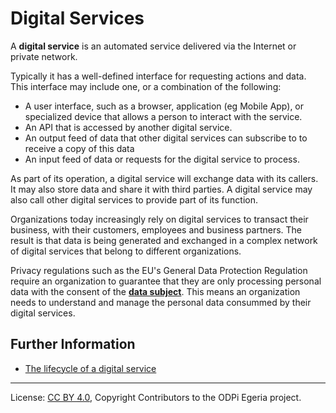 <!-- SPDX-License-Identifier: CC-BY-4.0 -->
<!-- Copyright Contributors to the ODPi Egeria project. -->

# Digital Services

A **digital service** is an automated service delivered via the Internet or private network.

Typically it has a well-defined interface for requesting actions and data.
This interface may include one, or a combination of the following:
* A user interface, such as a browser, application (eg Mobile App), or specialized device that allows
a person to interact with the service.  
* An API that is accessed by another digital service.
* An output feed of data that other digital services can subscribe to to receive a copy of this data
* An input feed of data or requests for the digital service to process.

As part of its operation, a digital service will exchange data with its callers.
It may also store data and share it with third parties.
A digital service may also call other digital services to provide part of its function.

Organizations today increasingly rely on digital services to transact their business,
with their customers, employees and business partners.
The result is that data is being generated and exchanged in a complex network of digital services that belong to
different organizations.

Privacy regulations such as the EU's General Data Protection Regulation require an organization to guarantee that they are only
processing personal data with the consent of the **[data subject](https://odpi.github.io/data-governance/roles/data-subject-role.html)**.
This means an organization needs to understand
and manage the personal data consummed by their digital services.

## Further Information

* [The lifecycle of a digital service](https://odpi.github.io/data-governance/digital-services/digital-service-lifecycle)


----
License: [CC BY 4.0](https://creativecommons.org/licenses/by/4.0/),
Copyright Contributors to the ODPi Egeria project.

